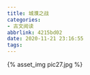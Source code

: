 ```yaml
---
title: 城濮之战
categories: 
- 古文阅读
abbrlink: 4215bd02
date: 2020-11-21 23:16:55
tags:
---
```

{% asset_img pic27.jpg %}
